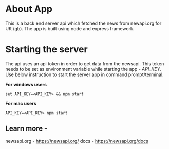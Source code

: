 # About App

This is a back end server api which fetched the news from newapi.org for UK (gb). The app is built using node and express framework.

# Starting the server

The api uses an api token in order to get data from the newsapi. This token needs to be set as environment variable while starting the app - *API_KEY*.
Use below instruction to start the server app in command prompt/terminal.

**For windows users**

``` set API_KEY=<API_KEY> && npm start ```

**For mac users**

``` API_KEY=<API_KEY> npm start ```


## Learn more -

newsapi.org - https://newsapi.org/
docs - https://newsapi.org/docs